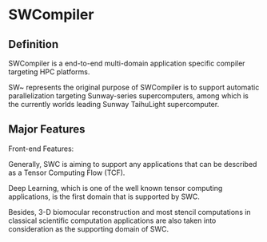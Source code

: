 # SWCompiler

## Definition

SWCompiler is a end-to-end multi-domain application specific compiler targeting HPC platforms. 

SW~ represents the original purpose of SWCompiler is to support automatic parallelization targeting Sunway-series supercomputers, among which is the currently worlds leading Sunway TaihuLight supercomputer.

## Major Features

Front-end Features:

Generally, SWC is aiming to support any applications that can be described as a Tensor Computing Flow (TCF). 

Deep Learning, which is one of the well known tensor computing applications, is the first domain that is supported by SWC.

Besides, 3-D biomocular reconstruction and most stencil computations in classical scientific computation applications are also taken into consideration as the supporting domain of SWC.


